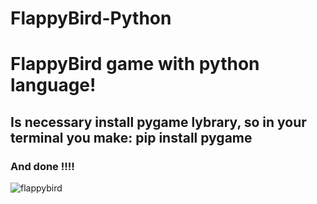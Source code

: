 # FlappyBird-Python
# FlappyBird game with python language!
## Is necessary install pygame lybrary, so in your terminal you make: pip install pygame
### And done !!!!
![flappybird](https://user-images.githubusercontent.com/53870054/171305757-8d0e8be3-b2d9-43b9-a471-6c1804804464.png)
